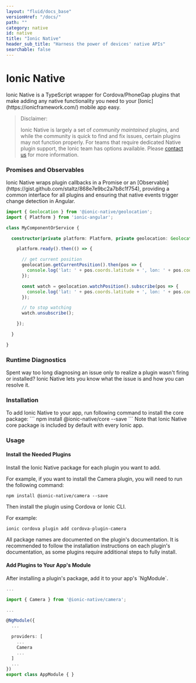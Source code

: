 ```yaml
---
layout: "fluid/docs_base"
versionHref: "/docs/"
path: ""
category: native
id: native
title: "Ionic Native"
header_sub_title: "Harness the power of devices' native APIs"
searchable: false
---
```


<h1 id="Overview" class="banner">Ionic Native</h1>
Ionic Native is a TypeScript wrapper for Cordova/PhoneGap plugins that make adding any native functionality you need to your 
[Ionic](https://ionicframework.com/) mobile app easy.

<blockquote>
  Disclaimer: <p>Ionic Native is largely a set of <i>community maintained</i> plugins, and while the community is quick to find and fix issues, certain plugins may not function properly. For teams that require dedicated Native plugin support, the Ionic team has options available. Please <a href="mailto:sales@ionicframework.com">contact us</a> for more information.</p>
</blockquote>

<h3 id="Promises_and_Observables">Promises and Observables</h3>
Ionic Native wraps plugin callbacks in a Promise or an [Observable](https://gist.github.com/staltz/868e7e9bc2a7b8c1f754), providing a common interface for all plugins and ensuring that native events trigger change detection in Angular.


```typescript
import { Geolocation } from '@ionic-native/geolocation';
import { Platform } from 'ionic-angular';

class MyComponentOrService {

  constructor(private platform: Platform, private geolocation: Geolocation) {

    platform.ready().then(() => {

      // get current position
      geolocation.getCurrentPosition().then(pos => {
        console.log('lat: ' + pos.coords.latitude + ', lon: ' + pos.coords.longitude);
      });

      const watch = geolocation.watchPosition().subscribe(pos => {
        console.log('lat: ' + pos.coords.latitude + ', lon: ' + pos.coords.longitude);
      });

      // to stop watching
      watch.unsubscribe();

    });

  }

}

```

<h3 id="Runtime_Diagnostics">Runtime Diagnostics</h3>
Spent way too long diagnosing an issue only to realize a plugin wasn't firing or installed? Ionic Native lets you know what the issue is and how you can resolve it.

<h3 id="Installation">Installation</h3>
To add Ionic Native to your app, run following command to install the core package:
```
npm install @ionic-native/core --save
```
Note that Ionic Native core package is included by default with every Ionic app.


<h3 id="Usage">Usage</h3>

<h4 id="Install_Plugins_Needed">Install the Needed Plugins</h4>
Install the Ionic Native package for each plugin you want to add.

For example, if you want to install the Camera plugin, you will need to run the following command:
```
npm install @ionic-native/camera --save
```
Then install the plugin using Cordova or Ionic CLI.

For example:
```
ionic cordova plugin add cordova-plugin-camera
```

All package names are documented on the plugin's documentation. It is recommended to follow the installation instructions on each plugin's documentation, as some plugins require additional steps to fully install.

<h4 id="Add_Plugins_to_Your_App_Module">Add Plugins to Your App's Module</h4>
After installing a plugin's package, add it to your app's `NgModule`.

```typescript
...

import { Camera } from '@ionic-native/camera';

...

@NgModule({
  ...

  providers: [
    ...
    Camera
    ...
  ]
  ...
})
export class AppModule { }

```
